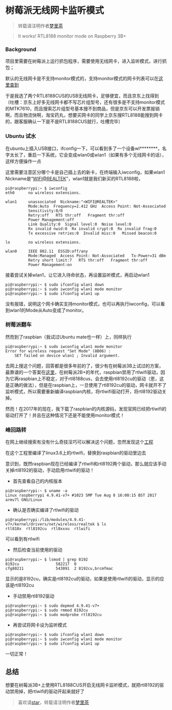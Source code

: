 # 树莓派无线网卡监听模式

> 转载请注明作者[梦里茶](https://github.com/ahangchen)


> It works! RTL8188 monitor mode on Raspberry 3B+ 

### Background
项目里需要在树莓派上运行抓包程序，需要使用无线网卡，进入监听模式，进行抓包；

默认的无线网卡是不支持monitor模式的，支持monitor模式的网卡列表可以在[这里查到](https://wikidevi.com/wiki/Wireless_adapters/Chipset_table)

于是我选了两个RTL8188CUS的USB无线网卡，足够便宜，而且京东上找得到（吐槽：京东上好多无线网卡都不写芯片组型号，还有很多是不支持monitor模式的MTK7610，而且搜索芯片组型号基本搜不到商品，但是京东可以开发票报销啊，而且物流快啊，淘宝药丸，想要买网卡的同学上京东搜RTL8188能搜到网卡的，跟客服确认一下是不是RTL8188CUS就行，吐槽完毕）

### Ubuntu 试水
在ubuntu上插入USB接口，ifconfig一下，可以看到多了一个设备wl********，名字太长了，重启一下系统，它会变成wlan0或wlan1（如果有多个无线网卡的话），这样方便操作一点

这里需要注意区分哪个卡是自己插上去的新卡，在终端输入iwconfig，如果wlan1 Nickname是“<WIFI@REALTEK>”，wlan1就是我们新买的RTL8188啦，

```shell
pi@raspberrypi:~ $ iwconfig
eth0      no wireless extensions.

wlan1     unassociated  Nickname:"<WIFI@REALTEK>"
          Mode:Auto  Frequency=2.412 GHz  Access Point: Not-Associated   
          Sensitivity:0/0  
          Retry:off   RTS thr:off   Fragment thr:off
          Power Management:off
          Link Quality:0  Signal level:0  Noise level:0
          Rx invalid nwid:0  Rx invalid crypt:0  Rx invalid frag:0
          Tx excessive retries:0  Invalid misc:0   Missed beacon:0

lo        no wireless extensions.

wlan0     IEEE 802.11  ESSID:off/any  
          Mode:Managed  Access Point: Not-Associated   Tx-Power=31 dBm   
          Retry short limit:7   RTS thr:off   Fragment thr:off
          Power Management:on

```

接着尝试关掉wlan1，让它进入待命状态，再设置监听模式，再启动wlan1

```shell
pi@raspberrypi:~ $ sudo ifconfig wlan1 down
pi@raspberrypi:~ $ sudo iwconfig wlan1 mode monitor
pi@raspberrypi:~ $ sudo ifconfig wlan1 up
```

没有报错，说明这个网卡确实支持monitor模式，也可以再执行iwconfig，可以看到wlan1的Mode从Auto变成了monitor。

### 树莓派翻车
然而到了raspbian（我试过Ubuntu mate也一样）上，同样执行

```shell
pi@raspberrypi:~ $ sudo iwconfig wlan1 mode monitor
Error for wireless request "Set Mode" (8B06) :
    SET failed on device wlan1 ; Invalid argument.
```

去网上搜这个问题，回答都是很多年前的了，很少有在树莓派3B上试过的方案，最靠谱的一个答案在[这里](https://www.findhao.net/easycoding/1498)，在树莓派2B+的年代，raspbian禁用了rtlwifi驱动，因为它再raspbian上不稳定，对于rtl8188cus，会去使用rtl8192cu的驱动（恩，这是正确的做法），但是在raspbian上，一旦使用了rtl8192cu的驱动，网卡就开不了监听模式，所以需要重新编译raspbian内核，将rtlwifi驱动打开，将rtl8192驱动关掉。

然而！在2017年的现在，我下载了raspbian的内核源码，发现官网已经把rtlwifi的驱动打开了！并且在这种情况下还是不能使用monitor模式！

### 峰回路转
在网上继续搜索有没有什么奇技淫巧可以解决这个问题，忽然发现这个[工程](https://github.com/hexameron/rtlwifi)

在这个工程里编译了linux3.6上的rtlwifi，替换到raspbian的驱动里边去

意识到，既然raspbian现在已经编译了rtlwifi和rtl8192两个驱动，那么就应该手动关掉rtl8192的驱动，手动启用rtlwifi的驱动！

- 首先查看自己的内核版本

```shell
pi@raspberrypi:~ $ uname -a
Linux raspberrypi 4.9.41-v7+ #1023 SMP Tue Aug 8 16:00:15 BST 2017 armv7l GNU/Linux
```

- 确认是否确实编译了rtlwifi的驱动

```shell
pi@raspberrypi:/lib/modules/4.9.41-v7+/kernel/drivers/net/wireless/realtek $ ls
rtl818x  rtl8192cu  rtl8xxxu  rtlwifi
```

可以看到有rtlwifi

- 然后检查当前使用的驱动

```shell
pi@raspberrypi:~ $ lsmod | grep 8192
8192cu                582217  0
cfg80211              543091  2 8192cu,brcmfmac
```

显示的是8192cu，确实是rtl8192cu的驱动，如果是使用rtlwifi的驱动，显示的应该是rtl8192cu

- 手动禁用rtl8192驱动
```shell
pi@raspberrypi:~ $ sudo depmod 4.9.41-v7+
pi@raspberrypi:~ $ sudo rmmod 8192cu
pi@raspberrypi:~ $ sudo modprobe rtl8192cu
```

- 再尝试将网卡设为监听模式

```shell
pi@raspberrypi:~ $ sudo ifconfig wlan1 down
pi@raspberrypi:~ $ sudo iwconfig wlan1 mode monitor
pi@raspberrypi:~ $ sudo ifconfig wlan1 up
```

一切正常！

## 总结
想要在树莓派3B+上使用RTL8188CUS开启无线网卡监听模式，就把rtl8192的驱动禁用掉，把rtlwifi的驱动开起来就好了

> 喜欢请[star](https://github.com/ahangchen/windy-afternoon)，转载请注明作者[梦里茶](https://github.com/ahangchen)
